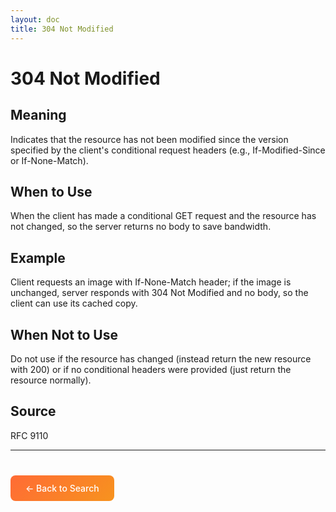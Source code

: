 ```yaml
---
layout: doc
title: 304 Not Modified
---
```


# 304 Not Modified

## Meaning

Indicates that the resource has not been modified since the version specified by the client's conditional request headers (e.g., If-Modified-Since or If-None-Match).

## When to Use

When the client has made a conditional GET request and the resource has not changed, so the server returns no body to save bandwidth.

## Example

Client requests an image with If-None-Match header; if the image is unchanged, server responds with 304 Not Modified and no body, so the client can use its cached copy.

## When Not to Use

Do not use if the resource has changed (instead return the new resource with 200) or if no conditional headers were provided (just return the resource normally).

## Source

RFC 9110

---

<div style="margin-top: 40px;">
  <a href="/" style="display: inline-block; padding: 12px 24px; background: linear-gradient(135deg, #ff6b35, #f7931e); color: white; text-decoration: none; border-radius: 8px; font-weight: 500;">← Back to Search</a>
</div>

